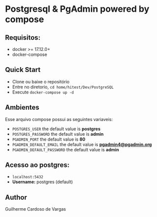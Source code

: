 # Postgresql & PgAdmin powered by compose


## Requisitos:
* docker >= 17.12.0+
* docker-compose

## Quick Start
* Clone ou baixe o repositório
* Entre no diretorio,  `cd home/hitest/Dev/PostgreSQL`
* Execute `docker-compose up -d`


## Ambientes
Esse arquivo compose possui as seguintes variaveis:

* `POSTGRES_USER` the default value is **postgres**
* `POSTGRES_PASSWORD` the default value is **admin**
* `PGADMIN_PORT` the default value is **80**
* `PGADMIN_DEFAULT_EMAIL` the default value is **pgadmin4@pgadmin.org**
* `PGADMIN_DEFAULT_PASSWORD` the default value is **admin**

## Acesso ao postgres: 
* `localhost:5432`
* **Username:** postgres (default)

## Author
Guilherme Cardoso de Vargas